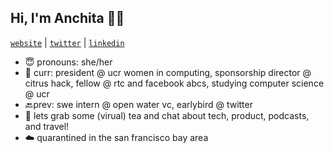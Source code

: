 ## Hi, I'm Anchita 👋🏼 

[`website`](https://anchitab.github.io/) | [`twitter`](https://twitter.com/anchita_bora) | [`linkedin`](https://www.linkedin.com/in/anchitabora) 

- 😇 pronouns: she/her
- 🌱 curr: president @ ucr women in computing, sponsorship director @ citrus hack, fellow @ rtc and facebook abcs, studying computer science @ ucr
- 🔙prev: swe intern @ open water vc, earlybird @ twitter
- 🍵 lets grab some (virual) tea and chat about tech, product, podcasts, and travel!
- ☁️ quarantined in the san francisco bay area

<!--
**anchitab/anchitab** is a ✨ _special_ ✨ repository because its `README.md` (this file) appears on your GitHub profile.

Here are some ideas to get you started:

- 🔭 I’m currently working on ...
- 🌱 I’m currently learning ...
- 👯 I’m looking to collaborate on ...
- 🤔 I’m looking for help with ...
- 💬 Ask me about ...
- 📫 How to reach me: ...
- 😄 Pronouns: ...
- ⚡ Fun fact: ...
-->

